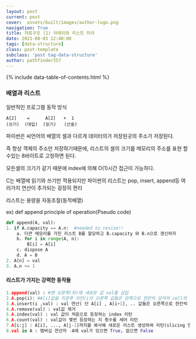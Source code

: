 ```yaml
---
layout: post
current: post
cover:  assets/built/images/author-logo.png
navigation: True
title: 자료구조 (1) 어레이와 리스트 차이
date: 2021-08-03 12:40:00
tags: [data-structure]
class: post-template
subclass: 'post tag-data-structure'
author: pathfinder357
---
```


{% include data-table-of-contents.html %}

### 배열과 리스트
일반적인 프로그램 동작 방식
~~~
A[2]    =      A[2]   +  1
(쓰기)  (대입)  (읽기)   (산술)
~~~



파이썬은 씨언어의 배열의 셀과 다르게 데이터의가 저장된곳의 주소가 저장된다. 

즉 항상 객체의 주소만 저장하기때문에, 리스트의 셀의 크기를 메모리의 주소를 표현 할수있는 8바이트로 고정하면 된다.

모든셀의 크기가 같기 때문에 index에 의해 O(1)시간 접근이 가능하다.

C는 배열에 읽기와 쓰기만 적용되지만 파이썬의 리스트는 pop, insert, append등 여러가지 연산이 추가되는 굉장히 편리

리스트는 용량을 자동조절(동적배열)

ex) def append principle of operation(Pseudo code)

~~~python
def append(A, val):
1. if A.capacity == A.n:  #needed to resize!!
    a. 더큰 메모리를 가진 리스트 B를 할당하고 B.capacity 와 B.n으로 갱신하자  
    b. for i in range(A, n):
        B[i] = A[i]
    c. dispose A
    d. A = B
2. A[n] = val
3. A.n += 1
~~~

#### 리스트가 가지는 강력한 동작들

~~~ python
1.append(val) : #맨 오른쪽(뒤)에 새로운 값 val를 삽입
2.A.pop(i): #A[i]값을 지운후 리턴(i의 오른쪽 값들은 왼쪽으로 한칸씩 당겨져 cell의 수 감소)
3.A.insert(i ,val) : val 연산( 단 A[i] , A[i+1], .. 값들은 오른쪽으로 한칸씩 이동해 A[i]를 비운후 , val 값 저장)
4.A.remove(val) : val값 제거
5.A.index(val) : val 값이 처음으로 등장하는 index 리턴
6.A.count(val) : val값이 몇번 등장하는 지 횟수를 세어 리턴
7.A[i:j] : A[i], ..., A[j-1]까지를 복사해 새로운 리스트 생성하여 리턴(slicing 연산)
8.val in A : 맴버십 연산자 -A에 val가 있으면 True, 없으면 False
~~~



